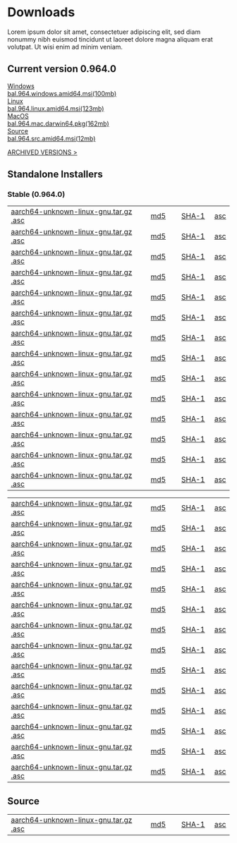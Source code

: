 <link rel="stylesheet" href="../css/download-page.css"></link>
<div class="row cBallerina-io-Gray-row">
    <div class="container">
        <div class="col-xs-12 col-sm-16 col-md-6 col-lg-6 cDownloadsHeader">
            <h1>Downloads</h1>
            <p>
                Lorem ipsum dolor sit amet, consectetuer adipiscing elit, sed diam nonummy nibh 
                euismod tincidunt ut laoreet dolore magna aliquam erat volutpat. Ut wisi enim ad
                minim veniam.
            </p>            
            <div class="cFeaturedVersion">
                <h2>Current version 0.964.0</h2>
            </div>
        </div>
        <div class="clearfix"></div>
        <div class="col-xs-12 col-sm-16 col-md-3 col-lg-3 cDownloadLeft">
            <a href="#" class="cDownload">
                <div>Windows</div>
                <div class="cSize">bal.964.windows.amid64.msi(100mb)</div>
            </a>
        </div>
        <div class="col-xs-12 col-sm-16 col-md-3 col-lg-3 cDownloadMiddle">
            <a href="#" class="cDownload">
                <div>Linux</div>
                <div class="cSize">bal.964.linux.amid64.msi(123mb)</div>
            </a>
        </div>
        <div class="col-xs-12 col-sm-16 col-md-3 col-lg-3 cDownloadMiddle">
            <a href="#" class="cDownload">
                <div>MacOS</div>
                <div class="cSize">bal.964.mac.darwin64.pkg(162mb)</div>
            </a>
        </div>
        <div class="col-xs-12 col-sm-16 col-md-3 col-lg-3 cDownloadRight">
            <a href="#" class="cDownload">
                <div>Source</div>
                <div class="cSize">bal.964.src.amid64.msi(12mb)</div>
            </a>
        </div>
        <div class="col-xs-12 col-sm-16 col-md-12 col-lg-12">
            <div class="cArchived">
                <p><a href="#">ARCHIVED VERSIONS ></a></p>
            </div>
        </div>
        <div class="col-xs-12 col-sm-16 col-md-12 col-lg-12">
            <div class="cStandaloneInstallers">
                <h2>Standalone Installers</h2>
                <div class="cInstallers">
                    <h3>Stable (0.964.0)</h3>
                    <div class="col-xs-12 col-sm-16 col-md-6 col-lg-6 cLeftTable">
                        <table>
                            <tr>
                                <td style="width: 65%"><a href="#" class="cLinkBlack">aarch64-unknown-linux-gnu.tar.gz .asc</a></td>
                                <td style="width: 14%"><a href="#">md5</a></td>
                                <td style="width: 15%"><a href="#">SHA-1</a></td>
                                <td style="width: 6%"><a href="#">asc</a></td>
                            </tr>
                            <tr>
                                <td><a href="#" class="cLinkBlack">aarch64-unknown-linux-gnu.tar.gz .asc</a></td>
                                <td><a href="#">md5</a></td>
                                <td><a href="#">SHA-1</a></td>
                                <td><a href="#">asc</a></td>
                            </tr>
                            <tr>
                                <td><a href="#" class="cLinkBlack">aarch64-unknown-linux-gnu.tar.gz .asc</a></td>
                                <td><a href="#">md5</a></td>
                                <td><a href="#">SHA-1</a></td>
                                <td><a href="#">asc</a></td>
                            </tr>
                            <tr>
                                <td><a href="#" class="cLinkBlack">aarch64-unknown-linux-gnu.tar.gz .asc</a></td>
                                <td><a href="#">md5</a></td>
                                <td><a href="#">SHA-1</a></td>
                                <td><a href="#">asc</a></td>
                            </tr>
                            <tr>
                                <td><a href="#" class="cLinkBlack">aarch64-unknown-linux-gnu.tar.gz .asc</a></td>
                                <td><a href="#">md5</a></td>
                                <td><a href="#">SHA-1</a></td>
                                <td><a href="#">asc</a></td>
                            </tr>
                            <tr>
                                <td><a href="#" class="cLinkBlack">aarch64-unknown-linux-gnu.tar.gz .asc</a></td>
                                <td><a href="#">md5</a></td>
                                <td><a href="#">SHA-1</a></td>
                                <td><a href="#">asc</a></td>
                            </tr>
                            <tr>
                                <td><a href="#" class="cLinkBlack">aarch64-unknown-linux-gnu.tar.gz .asc</a></td>
                                <td><a href="#">md5</a></td>
                                <td><a href="#">SHA-1</a></td>
                                <td><a href="#">asc</a></td>
                            </tr>
                            <tr>
                                <td><a href="#" class="cLinkBlack">aarch64-unknown-linux-gnu.tar.gz .asc</a></td>
                                <td><a href="#">md5</a></td>
                                <td><a href="#">SHA-1</a></td>
                                <td><a href="#">asc</a></td>
                            </tr>
                            <tr>
                                <td><a href="#" class="cLinkBlack">aarch64-unknown-linux-gnu.tar.gz .asc</a></td>
                                <td><a href="#">md5</a></td>
                                <td><a href="#">SHA-1</a></td>
                                <td><a href="#">asc</a></td>
                            </tr>
                            <tr>
                                <td><a href="#" class="cLinkBlack">aarch64-unknown-linux-gnu.tar.gz .asc</a></td>
                                <td><a href="#">md5</a></td>
                                <td><a href="#">SHA-1</a></td>
                                <td><a href="#">asc</a></td>
                            </tr>
                            <tr>
                                <td><a href="#" class="cLinkBlack">aarch64-unknown-linux-gnu.tar.gz .asc</a></td>
                                <td><a href="#">md5</a></td>
                                <td><a href="#">SHA-1</a></td>
                                <td><a href="#">asc</a></td>
                            </tr>
                            <tr>
                                <td><a href="#" class="cLinkBlack">aarch64-unknown-linux-gnu.tar.gz .asc</a></td>
                                <td><a href="#">md5</a></td>
                                <td><a href="#">SHA-1</a></td>
                                <td><a href="#">asc</a></td>
                            </tr>
                            <tr>
                                <td><a href="#" class="cLinkBlack">aarch64-unknown-linux-gnu.tar.gz .asc</a></td>
                                <td><a href="#">md5</a></td>
                                <td><a href="#">SHA-1</a></td>
                                <td><a href="#">asc</a></td>
                            </tr>
                            <tr>
                                <td><a href="#" class="cLinkBlack">aarch64-unknown-linux-gnu.tar.gz .asc</a></td>
                                <td><a href="#">md5</a></td>
                                <td><a href="#">SHA-1</a></td>
                                <td><a href="#">asc</a></td>
                            </tr>
                        </table>
                    </div>
                    <div class="col-xs-12 col-sm-16 col-md-6 col-lg-6 cRightTable">
                        <table>
                            <tr>
                                <td style="width: 65%"><a href="#" class="cLinkBlack">aarch64-unknown-linux-gnu.tar.gz .asc</a></td>
                                <td style="width: 14%"><a href="#">md5</a></td>
                                <td style="width: 15%"><a href="#">SHA-1</a></td>
                                <td style="width: 6%"><a href="#">asc</a></td>
                            </tr>
                            <tr>
                                <td><a href="#" class="cLinkBlack">aarch64-unknown-linux-gnu.tar.gz .asc</a></td>
                                <td><a href="#">md5</a></td>
                                <td><a href="#">SHA-1</a></td>
                                <td><a href="#">asc</a></td>
                            </tr>
                            <tr>
                                <td><a href="#" class="cLinkBlack">aarch64-unknown-linux-gnu.tar.gz .asc</a></td>
                                <td><a href="#">md5</a></td>
                                <td><a href="#">SHA-1</a></td>
                                <td><a href="#">asc</a></td>
                            </tr>
                            <tr>
                                <td><a href="#" class="cLinkBlack">aarch64-unknown-linux-gnu.tar.gz .asc</a></td>
                                <td><a href="#">md5</a></td>
                                <td><a href="#">SHA-1</a></td>
                                <td><a href="#">asc</a></td>
                            </tr>
                            <tr>
                                <td><a href="#" class="cLinkBlack">aarch64-unknown-linux-gnu.tar.gz .asc</a></td>
                                <td><a href="#">md5</a></td>
                                <td><a href="#">SHA-1</a></td>
                                <td><a href="#">asc</a></td>
                            </tr>
                            <tr>
                                <td><a href="#" class="cLinkBlack">aarch64-unknown-linux-gnu.tar.gz .asc</a></td>
                                <td><a href="#">md5</a></td>
                                <td><a href="#">SHA-1</a></td>
                                <td><a href="#">asc</a></td>
                            </tr>
                            <tr>
                                <td><a href="#" class="cLinkBlack">aarch64-unknown-linux-gnu.tar.gz .asc</a></td>
                                <td><a href="#">md5</a></td>
                                <td><a href="#">SHA-1</a></td>
                                <td><a href="#">asc</a></td>
                            </tr>
                            <tr>
                                <td><a href="#" class="cLinkBlack">aarch64-unknown-linux-gnu.tar.gz .asc</a></td>
                                <td><a href="#">md5</a></td>
                                <td><a href="#">SHA-1</a></td>
                                <td><a href="#">asc</a></td>
                            </tr>
                            <tr>
                                <td><a href="#" class="cLinkBlack">aarch64-unknown-linux-gnu.tar.gz .asc</a></td>
                                <td><a href="#">md5</a></td>
                                <td><a href="#">SHA-1</a></td>
                                <td><a href="#">asc</a></td>
                            </tr>
                            <tr>
                                <td><a href="#" class="cLinkBlack">aarch64-unknown-linux-gnu.tar.gz .asc</a></td>
                                <td><a href="#">md5</a></td>
                                <td><a href="#">SHA-1</a></td>
                                <td><a href="#">asc</a></td>
                            </tr>
                            <tr>
                                <td><a href="#" class="cLinkBlack">aarch64-unknown-linux-gnu.tar.gz .asc</a></td>
                                <td><a href="#">md5</a></td>
                                <td><a href="#">SHA-1</a></td>
                                <td><a href="#">asc</a></td>
                            </tr>
                            <tr>
                                <td><a href="#" class="cLinkBlack">aarch64-unknown-linux-gnu.tar.gz .asc</a></td>
                                <td><a href="#">md5</a></td>
                                <td><a href="#">SHA-1</a></td>
                                <td><a href="#">asc</a></td>
                            </tr>
                            <tr>
                                <td><a href="#" class="cLinkBlack">aarch64-unknown-linux-gnu.tar.gz .asc</a></td>
                                <td><a href="#">md5</a></td>
                                <td><a href="#">SHA-1</a></td>
                                <td><a href="#">asc</a></td>
                            </tr>
                            <tr>
                                <td><a href="#" class="cLinkBlack">aarch64-unknown-linux-gnu.tar.gz .asc</a></td>
                                <td><a href="#">md5</a></td>
                                <td><a href="#">SHA-1</a></td>
                                <td><a href="#">asc</a></td>
                            </tr>
                        </table>
                    </div>
                    <div class="clearfix"></div>
                </div>
            </div>            
        </div>
        <div class="col-xs-12 col-sm-16 col-md-12 col-lg-12">
            <div class="cStandaloneInstallers">
                <h2>Source</h2>
                <div class="cInstallers" style="margin-bottom: 40px;">
                    <div class="col-xs-12 col-sm-16 col-md-6 col-lg-6 cLeftTable">
                        <table>
                            <tr>
                                <td style="width: 65%"><a href="#" class="cLinkBlack">aarch64-unknown-linux-gnu.tar.gz .asc</a></td>
                                <td style="width: 14%"><a href="#">md5</a></td>
                                <td style="width: 15%"><a href="#">SHA-1</a></td>
                                <td style="width: 6%"><a href="#">asc</a></td>
                            </tr>
                        </table>
                    </div>
                    <div class="clearfix"></div>
                </div>
            </div>
        </div>
    </div>
</div>